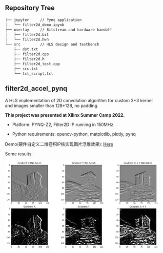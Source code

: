 
## Repository Tree

```
├── jupyter     // Pynq application
│   └── filter2d_demo.ipynb
├── overlay     // Bitstream and hardware handoff
│   ├── filter2d.bit
│   └── filter2d.hwh
└── src         // HLS design and testbench
    ├── dst.txt
    ├── filter2d.cpp
    ├── filter2d.h
    ├── filter2d_test.cpp
    ├── src.txt
    └── tcl_script.tcl
```
    
## filter2d_accel_pynq

A HLS implementation of 2D convolution algorithm for custom 3\*3 kernel and images smaller than 128\*128, no padding.

**This project was presented at Xilinx Summer Camp 2022.**

- Platform: PYNQ-Z2, Filter2D IP running in 150MHz.

- Python requirements: opencv-python, matplotlib, plotly, pynq

Demo(硬件自定义二维卷积IP核实现图片浮雕效果): [Here](./jupyter/filter2d_demo.ipynb)

Some results: 

![](./demo.png)

